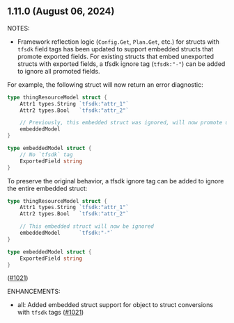 ## 1.11.0 (August 06, 2024)

NOTES:

* Framework reflection logic (`Config.Get`, `Plan.Get`, etc.) for structs with
`tfsdk` field tags has been updated to support embedded structs that promote exported
fields. For existing structs that embed unexported structs with exported fields, a tfsdk
ignore tag (``tfsdk:"-"``) can be added to ignore all promoted fields.  

For example, the following struct will now return an error diagnostic:
```go
type thingResourceModel struct {
	Attr1 types.String `tfsdk:"attr_1"`
	Attr2 types.Bool   `tfsdk:"attr_2"`

	// Previously, this embedded struct was ignored, will now promote underlying fields
	embeddedModel
}

type embeddedModel struct {
	// No `tfsdk` tag
	ExportedField string
}
```

To preserve the original behavior, a tfsdk ignore tag can be added to ignore the entire embedded struct:
```go
type thingResourceModel struct {
	Attr1 types.String `tfsdk:"attr_1"`
	Attr2 types.Bool   `tfsdk:"attr_2"`

	// This embedded struct will now be ignored
	embeddedModel      `tfsdk:"-"`
}

type embeddedModel struct {
	ExportedField string
}
```
 ([#1021](https://github.com/hashicorp/terraform-plugin-framework/issues/1021))

ENHANCEMENTS:

* all: Added embedded struct support for object to struct conversions with `tfsdk` tags ([#1021](https://github.com/hashicorp/terraform-plugin-framework/issues/1021))

